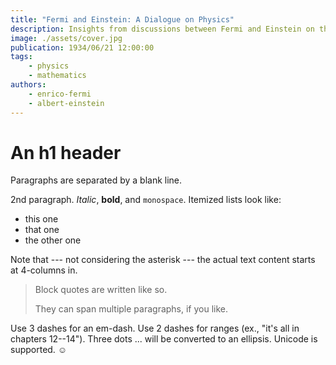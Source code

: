 ```yaml
---
title: "Fermi and Einstein: A Dialogue on Physics"
description: Insights from discussions between Fermi and Einstein on the future of physics.
image: ./assets/cover.jpg
publication: 1934/06/21 12:00:00
tags: 
    - physics
    - mathematics
authors: 
    - enrico-fermi
    - albert-einstein
---
```




# An h1 header

Paragraphs are separated by a blank line.

2nd paragraph. *Italic*, **bold**, and `monospace`. Itemized lists
look like:

  * this one
  * that one
  * the other one

Note that --- not considering the asterisk --- the actual text
content starts at 4-columns in.

> Block quotes are
> written like so.
>
> They can span multiple paragraphs,
> if you like.

Use 3 dashes for an em-dash. Use 2 dashes for ranges (ex., "it's all
in chapters 12--14"). Three dots ... will be converted to an ellipsis.
Unicode is supported. ☺
